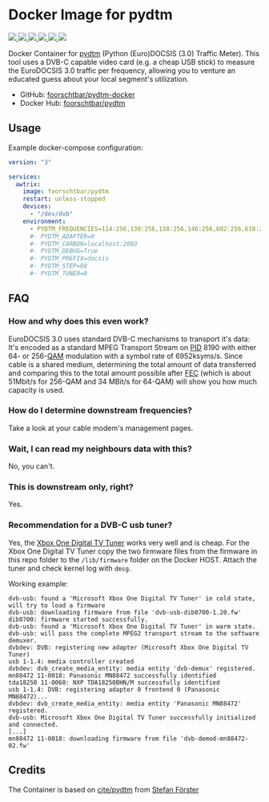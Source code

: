 # Docker Image for pydtm

[
  ![](https://img.shields.io/docker/v/foorschtbar/pydtm?style=plastic&sort=date)
  ![](https://img.shields.io/docker/pulls/foorschtbar/pydtm?style=plastic)
  ![](https://img.shields.io/docker/stars/foorschtbar/pydtm?style=plastic)
  ![](https://img.shields.io/docker/image-size/foorschtbar/pydtm?style=plastic)
  ![](https://img.shields.io/github/workflow/status/foorschtbar/pydtm-docker/CI%20Workflow?style=plastic)
](https://hub.docker.com/repository/docker/foorschtbar/pydtm)
[
  ![](https://img.shields.io/github/last-commit/foorschtbar/pydtm-docker?style=plastic)
](https://github.com/foorschtbar/pydtm-docker)

Docker Container for [pydtm](https://github.com/cite/pydtm) (Python (Euro)DOCSIS (3.0) Traffic Meter). This tool uses a DVB-C capable video card (e.g. a cheap USB stick) to measure the EuroDOCSIS 3.0 traffic per frequency, allowing you to venture an educated guess about your local segment's utilization. 

* GitHub: [foorschtbar/pydtm-docker](https://github.com/foorschtbar/pydtm-docker)
* Docker Hub: [foorschtbar/pydtm](https://hub.docker.com/r/foorschtbar/pydtm)

## Usage

Example docker-compose configuration:

```yml
version: "3"

services:
  awtrix:
    image: foorschtbar/pydtm
    restart: unless-stopped
    devices:
      - "/dev/dvb"
    environment:
      - PYDTM_FREQUENCIES=114:256,130:256,138:256,146:256,602:256,618:256,626:256,642:256,650:256,658:256,666:256,674:256,682:256,690:256,698:64,706:64,714:64,722:64,730:64,738:64,746:64,754:64,762:64,770:64,778:64,786:64,794:64,802:64,810:64,818:64,826:64,834:64
      #- PYDTM_ADAPTER=0
      #- PYDTM_CARBON=localhost:2003
      #- PYDTM_DEBUG=True
      #- PYDTM_PREFIX=docsis
      #- PYDTM_STEP=60
      #- PYDTM_TUNER=0
```

## FAQ

### How and why does this even  work?

EuroDOCSIS 3.0 uses standard DVB-C mechanisms to transport it's data: It's encoded as a standard MPEG Transport Stream on [PID](https://en.wikipedia.org/wiki/MPEG_transport_stream#Packet_Identifier_\(PID\)) 8190 with either 64- or 256-[QAM](https://en.wikipedia.org/wiki/QAM_\(television\)) modulation with a symbol rate of 6952ksyms/s. Since cable is a shared medium, determining the total amount of data transferred and comparing this to the total amount possible after [FEC](https://en.wikipedia.org/wiki/Forward_error_correction) (which is about 51Mbit/s for 256-QAM and 34 MBit/s for 64-QAM) will show you how much capacity is used.

### How do I determine downstream frequencies?

Take a look at your cable modem's management pages.

### Wait, I can read my neighbours data with this?

No, you can't.

### This is downstream only, right?

Yes. 

### Recommendation for a DVB-C usb tuner?

Yes, the [Xbox One Digital TV Tuner](https://www.linuxtv.org/wiki/index.php/Xbox_One_Digital_TV_Tuner) works very well and is cheap. For the Xbox One Digital TV Tuner copy the two firmware files from the firmware in this repo folder to the `/lib/firmware` folder on the Docker HOST. Attach the tuner and check kernel log with `dmsg`. 

Working example:

```shell
dvb-usb: found a 'Microsoft Xbox One Digital TV Tuner' in cold state, will try to load a firmware
dvb-usb: downloading firmware from file 'dvb-usb-dib0700-1.20.fw'
dib0700: firmware started successfully.
dvb-usb: found a 'Microsoft Xbox One Digital TV Tuner' in warm state.
dvb-usb: will pass the complete MPEG2 transport stream to the software demuxer.
dvbdev: DVB: registering new adapter (Microsoft Xbox One Digital TV Tuner)
usb 1-1.4: media controller created
dvbdev: dvb_create_media_entity: media entity 'dvb-demux' registered.
mn88472 11-0018: Panasonic MN88472 successfully identified
tda18250 11-0060: NXP TDA18250BHN/M successfully identified
usb 1-1.4: DVB: registering adapter 0 frontend 0 (Panasonic MN88472)...
dvbdev: dvb_create_media_entity: media entity 'Panasonic MN88472' registered.
dvb-usb: Microsoft Xbox One Digital TV Tuner successfully initialized and connected.
[...]
mn88472 11-0018: downloading firmware from file 'dvb-demod-mn88472-02.fw'
```

## Credits

The Container is based on [cite/pydtm](https://github.com/cite/pydtm) from [Stefan Förster](https://www.incertum.net/post/2019/pydtm_1/)